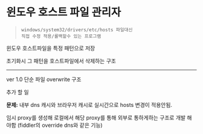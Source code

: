 # 윈도우 호스트 파일 관리자 #

>     windows/system32/drivers/etc/hosts 파일대신
>     직접 수정 적용/롤백할수 있는 프로그램 


윈도우 호스트파일을 특정 패턴으로 저장

초기화시 그 패턴을 호스트파일에서 삭제하는 구조


----------
ver 1.0 단순 파일 overwrite 구조 

추가 할 일

**문제:** 내부 dns 캐시와 브라우저 캐시로 실시간으로 hosts 변경이 적용안됨.

임시 proxy를 생성해 로컬에서 해당 proxy를 통해 외부로 통하게하는 구조로 개발 해야함
(fiddler의 override dns와 같은 기능)  

